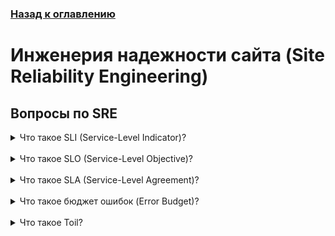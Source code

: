 ### [Назад к оглавлению](/DevQuestions/README.md)

# Инженерия надежности сайта (Site Reliability Engineering)

## Вопросы по SRE

<details>
<summary>Что такое SLI (Service-Level Indicator)?</summary>
<b>
SLI — это измерение, используемое для оценки фактической производительности или надежности услуги. Оно служит основой для определения SLO.

Примеры:
- Задержка запросов
- Пропускная способность обработки
- Ошибки запросов за единицу времени

Читать далее: [Google SRE Handbook](https://sre.google/sre-book/table-of-contents/)
</b>
</details></br>

<details>
<summary>Что такое SLO (Service-Level Objective)?</summary>
<b>

SLO — это целевое значение или диапазон значений для уровня услуги, который измеряется SLI.

Пример: 99% за 30 дней для конкретной коллекции SLI.

Также стоит отметить, что SLO также служит нижней границей, указывая, что нет необходимости быть более надежным, чем необходимо, поскольку это может задержать внедрение новых функций.

Читать далее: [Google SRE Handbook](https://sre.google/sre-book/table-of-contents/)
</b>
</details><br>

<details>
<summary>Что такое SLA (Service-Level Agreement)?</summary>
<b>

SLA — это формальное соглашение между поставщиком услуг и клиентами, в котором указывается ожидаемое качество услуги и последствия за его непредоставление.

SRE обычно не участвует в составлении SLA, потому что SLA тесно связаны с бизнесом и продуктами.

Читать далее: [Google SRE Handbook](https://sre.google/sre-book/table-of-contents/)
</b>
</details><br>

<details>
<summary>Что такое бюджет ошибок (Error Budget)?</summary>
<b>

Бюджет ошибок представляет собой допустимое количество простоя или ошибок, которые служба может испытать, оставаясь при этом в пределах SLO.

Бюджет ошибок равен 1 минус SLO сервиса. Сервис с SLO 99.9% имеет бюджет ошибок 0.1%.

Если наш сервис получает 1,000,000 запросов за четыре недели, SLO с доступностью 99.9% дает нам бюджет в 1,000 ошибок за этот период.

Бюджет ошибок — это механизм для балансировки инноваций и стабильности. Если SRE не может обеспечить соблюдение бюджета ошибок, вся система дает сбой.

Читать далее: [Google SRE Handbook](https://sre.google/sre-book/table-of-contents/)
</b>
</details></br>

<details>
<summary>Что такое Toil?</summary>
<b>

Toil — это такой вид работы, который, как правило, является ручным, повторяющимся, подлежащим автоматизации, тактическим, не обладающим долговременной ценностью и который масштабируется линейно по мере роста службы.

Если вы можете автоматизировать задачу, вам, вероятно, следует её автоматизировать.

Автоматизация значительно снижает количество Toil. Инвестиции в автоматизацию обеспечивают ценную работу с долгосрочным воздействием, предлагая потенциал масштабируемости с минимальными изменениями по мере расширения вашей системы.

Читать далее: [Google SRE Handbook](https://sre.google/sre-book/table-of-contents/)
</b>
</details>
